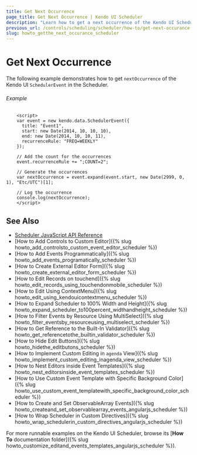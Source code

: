 ```yaml
---
title: Get Next Occurrence
page_title: Get Next Occurrence | Kendo UI Scheduler
description: "Learn how to get a next occurrence of the Kendo UI SchedulerEvent in the Kendo UI Scheduler."
previous_url: /controls/scheduling/scheduler/how-to/get-next-occurance, /controls/scheduling/scheduler/how-to/get-next-occurrence
slug: howto_getthe_next_occurance_scheduler
---
```


# Get Next Occurrence

The following example demonstrates how to get `nextOccurrence` of the Kendo UI `SchedulerEvent` in the Scheduler.

###### Example

```dojo
    <script>
    var event = new kendo.data.SchedulerEvent({
      title: "Event1",
      start: new Date(2014, 10, 10, 10),
      end: new Date(2014, 10, 10, 11),
      recurrenceRule: "FREQ=WEEKLY"
    });

    // Add the count for the occurrences
    event.recurrenceRule += ";COUNT=2";

    // Generate the occurrences
    var nextOccurrence = event.expand(event.start, new Date(2999, 0, 1), "Etc/UTC")[1];

    // Log the occurrence
    console.log(nextOccurrence);
    </script>
```

## See Also

* [Scheduler JavaScript API Reference](/api/javascript/ui/scheduler)
* [How to Add Controls to Custom Editor]({% slug howto_add_controlsto_custom_event_editor_scheduler %})
* [How to Add Events Programmatically]({% slug howto_add_events_programatically_scheduler %})
* [How to Create External Editor Form]({% slug howto_create_external_editor_form_scheduler %})
* [How to Edit Records on touchend]({% slug howto_edit_records_using_touchendonmobile_scheduler %})
* [How to Edit Using ContextMenu]({% slug howto_edit_using_kendouicontextmenu_scheduler %})
* [How to Expand Scheduler to 100% Width and Height]({% slug howto_expand_scheduler_to100percent_widthandheight_scheduler %})
* [How to Filter Events by Resource Using MultiSelect]({% slug howto_filter_eventsby_resourceusing_multiselect_scheduler %})
* [How to Get Reference to the Built-In Validator]({% slug howto_get_referencetothe_builtin_validator_scheduler %})
* [How to Hide Edit Buttons]({% slug howto_hidethe_editbutons_scheduler %})
* [How to Implement Custom Editing in `agenda` View]({% slug howto_implement_custom_editing_inagenda_view_scheduler %})
* [How to Nest Editors inside Event Templates]({% slug howto_nest_editorsinside_event_templates_scheduler %})
* [How to Use Custom Event Template with Specific Background Color]({% slug howto_use_custom_event_templatewith_specific_background_color_scheduler %})
* [How to Create and Set ObservableArray Events]({% slug howto_createand_set_observablearray_events_angularjs_scheduler %})
* [How to Wrap Scheduler in Custom Directives]({% slug howto_wrap_schedulerin_custom_directives_angularjs_scheduler %})

For more runnable examples on the Kendo UI Scheduler, browse its [**How To** documentation folder]({% slug howto_customize_editand_events_templates_angularjs_scheduler %}).
